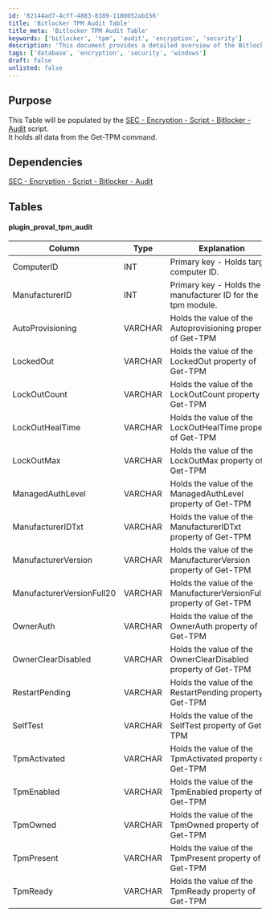 ```yaml
---
id: '82144ad7-4cff-4883-8389-1180052ab156'
title: 'Bitlocker TPM Audit Table'
title_meta: 'Bitlocker TPM Audit Table'
keywords: ['bitlocker', 'tpm', 'audit', 'encryption', 'security']
description: 'This document provides a detailed overview of the Bitlocker TPM Audit Table populated by the SEC - Encryption - Script - Bitlocker - Audit script. It outlines the structure and dependencies of the table, including the various properties captured from the Get-TPM command related to TPM management.'
tags: ['database', 'encryption', 'security', 'windows']
draft: false
unlisted: false
---
```

## Purpose

This Table will be populated by the [SEC - Encryption - Script - Bitlocker - Audit](https://proval.itglue.com/DOC-5078775-8943478) script.  
It holds all data from the Get-TPM command.

## Dependencies

[SEC - Encryption - Script - Bitlocker - Audit](https://proval.itglue.com/DOC-5078775-8943478)

## Tables

#### plugin_proval_tpm_audit

| Column                  | Type    | Explanation                                                         |
|------------------------|---------|---------------------------------------------------------------------|
| ComputerID             | INT     | Primary key - Holds target computer ID.                             |
| ManufacturerID         | INT     | Primary key - Holds the manufacturer ID for the tpm module.       |
| AutoProvisioning       | VARCHAR | Holds the value of the Autoprovisioning property of Get-TPM       |
| LockedOut              | VARCHAR | Holds the value of the LockedOut property of Get-TPM               |
| LockOutCount           | VARCHAR | Holds the value of the LockOutCount property of Get-TPM            |
| LockOutHealTime        | VARCHAR | Holds the value of the LockOutHealTime property of Get-TPM         |
| LockOutMax             | VARCHAR | Holds the value of the LockOutMax property of Get-TPM              |
| ManagedAuthLevel       | VARCHAR | Holds the value of the ManagedAuthLevel property of Get-TPM        |
| ManufacturerIDTxt      | VARCHAR | Holds the value of the ManufacturerIDTxt property of Get-TPM       |
| ManufacturerVersion     | VARCHAR | Holds the value of the ManufacturerVersion property of Get-TPM     |
| ManufacturerVersionFull20 | VARCHAR | Holds the value of the ManufacturerVersionFull20 property of Get-TPM |
| OwnerAuth              | VARCHAR | Holds the value of the OwnerAuth property of Get-TPM               |
| OwnerClearDisabled     | VARCHAR | Holds the value of the OwnerClearDisabled property of Get-TPM      |
| RestartPending         | VARCHAR | Holds the value of the RestartPending property of Get-TPM          |
| SelfTest               | VARCHAR | Holds the value of the SelfTest property of Get-TPM                |
| TpmActivated           | VARCHAR | Holds the value of the TpmActivated property of Get-TPM            |
| TpmEnabled             | VARCHAR | Holds the value of the TpmEnabled property of Get-TPM              |
| TpmOwned               | VARCHAR | Holds the value of the TpmOwned property of Get-TPM                |
| TpmPresent             | VARCHAR | Holds the value of the TpmPresent property of Get-TPM              |
| TpmReady               | VARCHAR | Holds the value of the TpmReady property of Get-TPM                |












